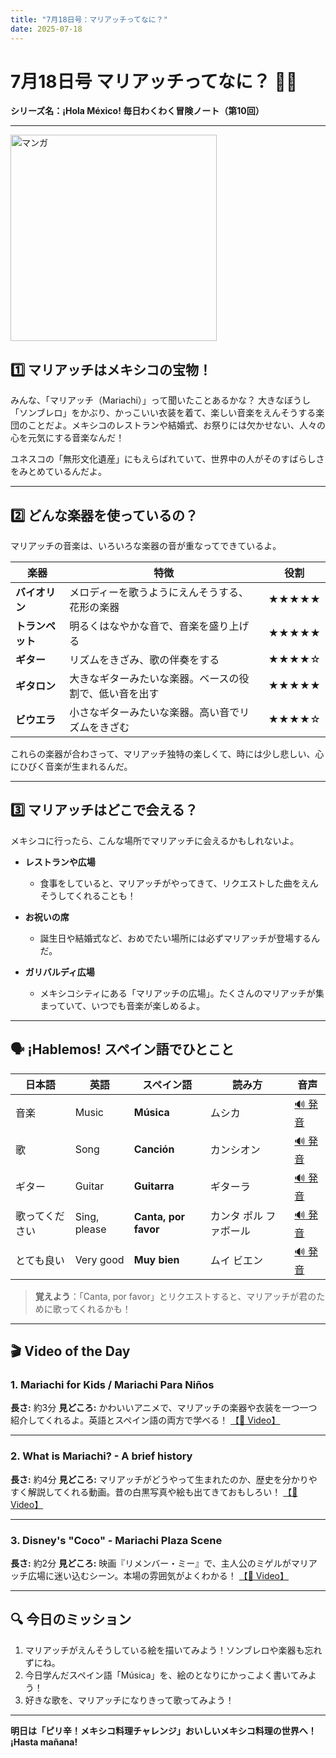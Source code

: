 ```yaml
---
title: "7月18日号：マリアッチってなに？"
date: 2025-07-18
---
```


# 7月18日号 マリアッチってなに？ 🎺🎻
**シリーズ名：¡Hola México! 毎日わくわく冒険ノート（第10回）**

---
<img src="/mexico-articles/assets/2025-07-18-comic.png" alt="マンガ" width="330" />

## 1️⃣ マリアッチはメキシコの宝物！

みんな、「マリアッチ（Mariachi）」って聞いたことあるかな？
大きなぼうし「ソンブレロ」をかぶり、かっこいい衣装を着て、楽しい音楽をえんそうする楽団のことだよ。メキシコのレストランや結婚式、お祭りには欠かせない、人々の心を元気にする音楽なんだ！

ユネスコの「無形文化遺産」にもえらばれていて、世界中の人がそのすばらしさをみとめているんだよ。

---

## 2️⃣ どんな楽器を使っているの？

マリアッチの音楽は、いろいろな楽器の音が重なってできているよ。

| 楽器 | 特徴 | 役割 |
|------|------|------|
| **バイオリン** | メロディーを歌うようにえんそうする、花形の楽器 | ★★★★★ |
| **トランペット** | 明るくはなやかな音で、音楽を盛り上げる | ★★★★★ |
| **ギター** | リズムをきざみ、歌の伴奏をする | ★★★★☆ |
| **ギタロン** | 大きなギターみたいな楽器。ベースの役割で、低い音を出す | ★★★★★ |
| **ビウエラ** | 小さなギターみたいな楽器。高い音でリズムをきざむ | ★★★★☆ |

これらの楽器が合わさって、マリアッチ独特の楽しくて、時には少し悲しい、心にひびく音楽が生まれるんだ。

---

## 3️⃣ マリアッチはどこで会える？

メキシコに行ったら、こんな場所でマリアッチに会えるかもしれないよ。

- **レストランや広場**
  - 食事をしていると、マリアッチがやってきて、リクエストした曲をえんそうしてくれることも！

- **お祝いの席**
  - 誕生日や結婚式など、おめでたい場所には必ずマリアッチが登場するんだ。

- **ガリバルディ広場**
  - メキシコシティにある「マリアッチの広場」。たくさんのマリアッチが集まっていて、いつでも音楽が楽しめるよ。

---

## 🗣️ ¡Hablemos! スペイン語でひとこと

| 日本語 | 英語 | スペイン語 | 読み方 | 音声 |
|--------|------|------------|--------|------|
| 音楽 | Music | **Música** | ムシカ | [🔊 発音](https://www.spanishdict.com/pronunciation/m%C3%BAsica) |
| 歌 | Song | **Canción** | カンシオン | [🔊 発音](https://www.spanishdict.com/pronunciation/canci%C3%B3n) |
| ギター | Guitar | **Guitarra** | ギターラ | [🔊 発音](https://www.spanishdict.com/pronunciation/guitarra) |
| 歌ってください | Sing, please | **Canta, por favor** | カンタ ポル ファボール | [🔊 発音](https://www.spanishdict.com/pronunciation/Canta%2C%20por%20favor) |
| とても良い | Very good | **Muy bien** | ムイ ビエン | [🔊 発音](https://www.spanishdict.com/pronunciation/muy%20bien) |

> **覚えよう**：「Canta, por favor」とリクエストすると、マリアッチが君のために歌ってくれるかも！

---

## 🎬 Video of the Day

### 1. **Mariachi for Kids / Mariachi Para Niños**
**長さ:** 約3分
**見どころ:** かわいいアニメで、マリアッチの楽器や衣装を一つ一つ紹介してくれるよ。英語とスペイン語の両方で学べる！
[【🔗 Video】](https://www.youtube.com/watch?v=b7sZemBF3aU)

---

### 2. **What is Mariachi? - A brief history**
**長さ:** 約4分
**見どころ:** マリアッチがどうやって生まれたのか、歴史を分かりやすく解説してくれる動画。昔の白黒写真や絵も出てきておもしろい！
[【🔗 Video】](https://www.youtube.com/watch?v=4Hses9_SO2w)

---

### 3. **Disney's "Coco" - Mariachi Plaza Scene**
**長さ:** 約2分
**見どころ:** 映画『リメンバー・ミー』で、主人公のミゲルがマリアッチ広場に迷い込むシーン。本場の雰囲気がよくわかる！
[【🔗 Video】](https://www.youtube.com/watch?v=gAPk241y3Q8)

---

## 🔍 今日のミッション

1. マリアッチがえんそうしている絵を描いてみよう！ソンブレロや楽器も忘れずにね。
2. 今日学んだスペイン語「Música」を、絵のとなりにかっこよく書いてみよう！
3. 好きな歌を、マリアッチになりきって歌ってみよう！

---

**明日は「ピリ辛！メキシコ料理チャレンジ」おいしいメキシコ料理の世界へ！ ¡Hasta mañana!**
